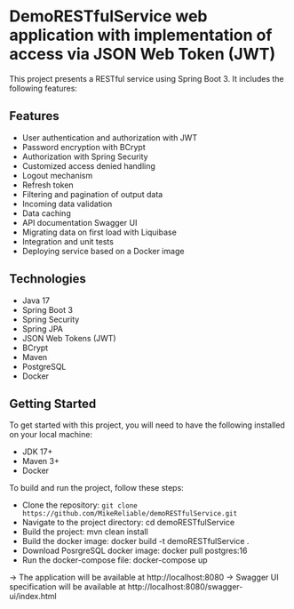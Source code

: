# DemoRESTfulService web application with implementation of access via JSON Web Token (JWT)
This project presents a RESTful service using Spring Boot 3. It includes the following features:

## Features
* User authentication and authorization with JWT
* Password encryption with BCrypt
* Authorization with Spring Security
* Customized access denied handling
* Logout mechanism
* Refresh token
* Filtering and pagination of output data
* Incoming data validation
* Data caching
* API documentation Swagger UI
* Migrating data on first load with Liquibase
* Integration and unit tests
* Deploying service based on a Docker image

## Technologies
* Java 17
* Spring Boot 3
* Spring Security
* Spring JPA
* JSON Web Tokens (JWT)
* BCrypt
* Maven
* PostgreSQL
* Docker

## Getting Started
To get started with this project, you will need to have the following installed on your local machine:

* JDK 17+
* Maven 3+
* Docker

To build and run the project, follow these steps:

* Clone the repository: `git clone https://github.com/MikeReliable/demoRESTfulService.git`
* Navigate to the project directory: cd demoRESTfulService
* Build the project: mvn clean install
* Build the docker image: docker build -t demoRESTfulService .
* Download PosrgreSQL docker image: docker pull postgres:16
* Run the docker-compose file: docker-compose up

-> The application will be available at http://localhost:8080
-> Swagger UI specification will be available at http://localhost:8080/swagger-ui/index.html
